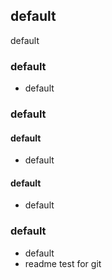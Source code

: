 ## default

default

### default

- default

### default

#### default

- default

#### default

- default

### default

- default
- readme test for git
